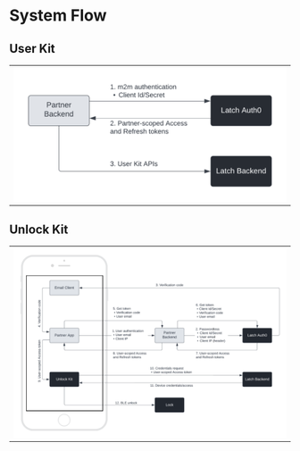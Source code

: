 # System Flow

## User Kit

<table>
<tr><td><img src="assets/user_kit_flow.png"></td></tr>
</table>


## Unlock Kit

<table>
<tr><td><img src="assets/unlock_kit_flow.png"></td></tr>
</table>
